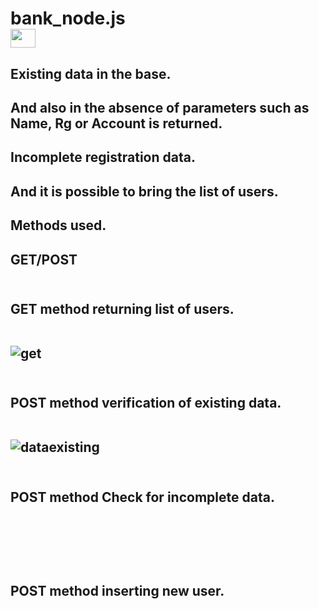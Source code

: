 # bank_node.js<br>  <img align="center" alto="Ellen-Git" height="30" width="40" src="https://cdn.jsdelivr.net/gh/devicons/devicon/icons/nodejs/nodejs-original.svg">

<h2> Existing data in the base.
<h2> And also in the absence of parameters such as Name, Rg or Account is returned.
<h2> Incomplete registration data.
<h2> And it is possible to bring the list of users.
<h2> Methods used.
<h2> GET/POST
<br></br>

<h2> GET method returning list of users.
<br><br>

![get](https://user-images.githubusercontent.com/122386488/234482209-8ba20bf9-fd8f-435f-b1e0-89fc945ccfff.png)
<br><br>

<h2> POST method verification of existing data.
<br><br>

![dataexisting](https://user-images.githubusercontent.com/122386488/234482543-d6dba110-1f3f-484f-8244-3ee38abb426a.png)
<br><br>

<h2> POST method Check for incomplete data.
<br><br>


<br><br>

<h2> POST method inserting new user.
<br><br>

